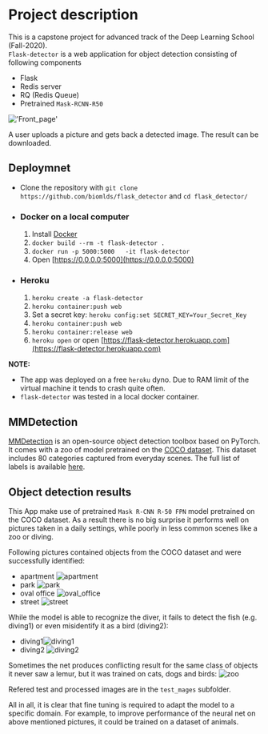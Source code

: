 # Project description
This is a capstone project for advanced track of the Deep Learning School (Fall-2020).  
`Flask-detector` is a web application for object detection consisting of following components
- Flask
- Redis server
- RQ (Redis Queue)
- Pretrained `Mask-RCNN-R50`

!['Front_page'](Front_page.png)

A user uploads a picture and gets back a detected image. The result can be downloaded.

## Deploymnet

  - Clone the repository with `git clone https://github.com/biomlds/flask_detector` and `cd flask_detector/`
  
  
- ### Docker on a local computer

  1. Install [Docker](https://www.docker.com/products/docker-desktop)
  2. `docker build --rm -t flask-detector .`
  3. `docker run -p 5000:5000   -it flask-detector`
  4. Open [https://0.0.0.0:5000](https://0.0.0.0:5000)


- ### Heroku

    1. `heroku create -a flask-detector`
    2. `heroku container:push web`
    3. Set a secret key: `heroku config:set SECRET_KEY=Your_Secret_Key`
    4. `heroku container:push web`
    5. `heroku container:release web`
    6. `heroku open` or open [https://flask-detector.herokuapp.com](https://flask-detector.herokuapp.com)

__NOTE:__ 
  - The app was deployed on a free `heroku` dyno. Due to RAM limit of the virtual machine it tends to crash quite often. 
  - `flask-detector` was tested in a local docker container.

## MMDetection
[MMDetection](https://github.com/open-mmlab/mmdetection) is an open-source object detection toolbox based on PyTorch. It comes with a zoo of model pretrained on the [COCO dataset]("https://cocodataset.org/#home"). This dataset includes 80 categories captured from everyday scenes. The full list of labels is available [here]('https://github.com/amikelive/coco-labels/blob/master/coco-labels-2014_2017.txt'). 

## Object detection results
This App make use of pretrained `Mask R-CNN R-50 FPN` model pretrained on the COCO dataset. As a result there is no big surprise it performs well on pictures taken in a daily settings, while poorly in less common scenes like a zoo or diving. 

Following pictures contained objects from the COCO dataset and were successfully identified:
- apartment ![apartment](test_images/detected_apartment.jpg)
- park ![park](test_images/detected_park.jpg)
- oval office ![oval_office](test_images/detected_oval_office.jpg)
- street ![street](test_images/detected_street.jpg)

While the model is able to recognize the diver, it fails to detect the fish (e.g. diving1) or even misidentify it as a bird (diving2):
- diving1![diving1](test_images/detected_diving1.jpg)
- diving2 ![diving2](test_images/detected_diving2.jpg)

Sometimes the net produces conflicting result for the same class of objects it never saw a lemur, but it was trained on cats, dogs and birds:
![zoo](test_images/detected_zoo.jpg)

Refered test and processed images are in the `test_mages` subfolder.

All in all, it is clear that fine tuning is required to adapt the model to a specific domain. For example, to improve performance of the neural net on above mentioned pictures, it could be trained on a dataset of animals.